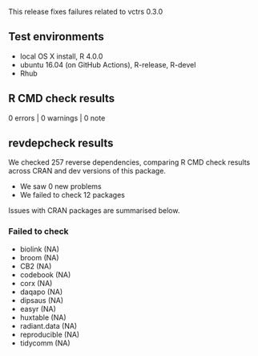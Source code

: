 This release fixes failures related to vctrs 0.3.0

## Test environments
* local OS X install, R 4.0.0
* ubuntu 16.04 (on GitHub Actions), R-release, R-devel
* Rhub

## R CMD check results

0 errors | 0 warnings | 0 note

## revdepcheck results

We checked 257 reverse dependencies, comparing R CMD check results across CRAN and dev versions of this package.

 * We saw 0 new problems
 * We failed to check 12 packages

Issues with CRAN packages are summarised below.

### Failed to check

* biolink      (NA)
* broom        (NA)
* CB2          (NA)
* codebook     (NA)
* corx         (NA)
* daqapo       (NA)
* dipsaus      (NA)
* easyr        (NA)
* huxtable     (NA)
* radiant.data (NA)
* reproducible (NA)
* tidycomm     (NA)
